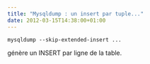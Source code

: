 ```yaml
---
title: "Mysqldump : un insert par tuple..."
date: 2012-03-15T14:38:00+01:00
---
```

<code><pre>mysqldump --skip-extended-insert ...</pre></code>

génère un INSERT par ligne de la table.
